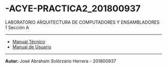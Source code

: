 # -ACYE-PRACTICA2_201800937
 LABORATORIO ARQUITECTURA DE COMPUTADORES Y ENSAMBLADORES 1 Sección A
___


- [Manual Técnico](Documentacion/Tecnico.md)
- [Manual de Usuario](Documentacion/Usuario.md)




____
**Autor:**
José Abraham Solórzano Herrera - 201800937